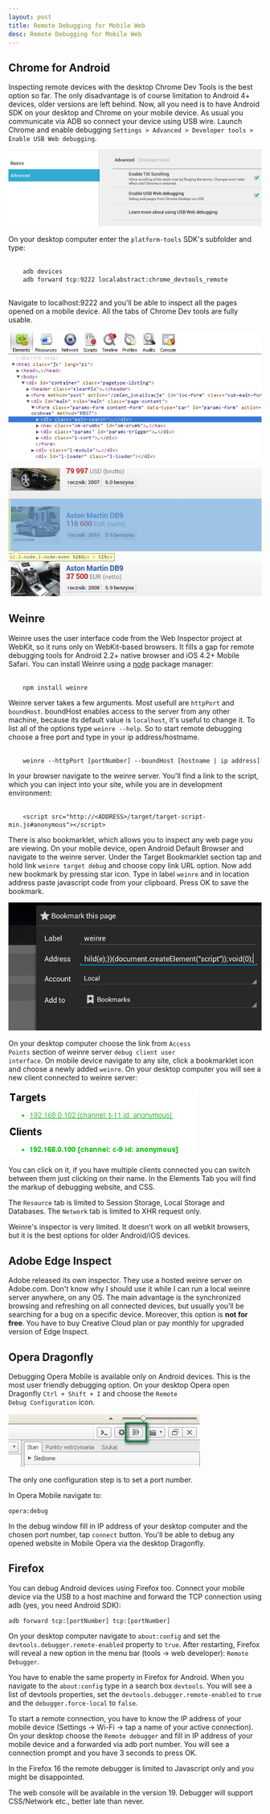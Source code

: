 ```yaml
---
layout: post
title: Remote Debugging for Mobile Web
desc: Remote Debugging for Mobile Web
---
```


<h2>Chrome for Android</h2>
Inspecting remote devices with the desktop Chrome Dev Tools is the best option so far.  The only disadvantage is of course
limitation to Android 4+ devices, older versions are left behind. Now, all you need is to have Android SDK on your desktop and
Chrome on your mobile device. As usual you communicate via ADB so connect your device using USB wire.
Launch Chrome and enable debugging <code>Settings > Advanced > Developer tools > Enable USB Web debugging</code>.

<p>
    <img class="articlePhoto" src="/images/Remote_Debugging_for_Mobile_Web/Remote_Debugging_for_Mobile_Web_photo1.png" alt="Remote Debugging for Mobile Web" />
</p>

On your desktop computer enter the <code>platform-tools</code> SDK's subfolder and type:
<pre>
<code>
    adb devices
    adb forward tcp:9222 localabstract:chrome_devtools_remote
</code>
</pre>

Navigate to localhost:9222 and you'll be able to inspect all the pages opened on a mobile device.
All the tabs of Chrome Dev tools are fully usable.

<p>
<img class="articlePhoto" src="/images/Remote_Debugging_for_Mobile_Web/Remote_Debugging_for_Mobile_Web_photo2.png" alt="Remote Debugging for Mobile Web" />
</p>

<p>
<img class="articlePhoto" src="/images/Remote_Debugging_for_Mobile_Web/Remote_Debugging_for_Mobile_Web_photo3.png" alt="Remote Debugging for Mobile Web" />
</p>

<h2>Weinre</h2>
Weinre uses the user interface code from the Web Inspector project at WebKit, so it runs only on WebKit-based browsers.
It fills a gap for remote debugging tools for Android 2.2+ native browser and iOS 4.2+ Mobile Safari.
You can install Weinre using a <a href="http://nodejs.org/download/" target="_blank">node</a> package manager:

<pre><code>
    npm install weinre
</code></pre>

Weinre server takes a few arguments. Most usefull are <code>httpPort</code> and <code>boundHost</code>. boundHost enables
access to the server from any other machine, because its default value is <code>localhost</code>, it's useful to change it.
To list all of the options type <code>weinre --help</code>. So to start remote debugging choose a free port and type in your ip address/hostname.
<pre><code>
    weinre --httpPort [portNumber] --boundHost [hostname | ip address]
</code></pre>

In your browser navigate to the weinre server. You'll find a link to the script, which you can inject into your site, while you are in development environment:
<pre><code>
    &lt;script src="http://&lt;ADDRESS&gt;/target/target-script-min.js#anonymous"&gt;&lt;/script&gt;
</code></pre>

There is also bookmarklet, which allows you to inspect any web page you are viewing.
On your mobile device, open Android Default Browser and navigate to the weinre server. Under the Target Bookmarklet section
tap and hold link <code>weinre target debug</code> and choose copy link URL option. Now add new bookmark by pressing star icon.
Type in label <code>weinre</code> and in location address paste javascript code from your clipboard. Press OK to save the bookmark.

<p>
    <img class="articlePhoto" src="/images/Remote_Debugging_for_Mobile_Web/weinre_photo1.png" alt="Remote Debugging for Mobile Web" />
</p>

On your desktop computer choose the link from <code>Access Points</code> section of weinre server <code>debug client user interface</code>.
On mobile device navigate to any site, click a bookmarklet icon and choose a newly added <code>weinre</code>.
On your desktop computer you will see a new client connected to weinre server:

<p>
<img class="articlePhoto" src="/images/Remote_Debugging_for_Mobile_Web/weinre_photo2.png" alt="Remote Debugging for Mobile Web" />
</p>

You can click on it, if you have multiple clients connected you can switch between them just clicking on their name.
In the Elements Tab you will find the markup of debugging website, and CSS.

The <code>Resource</code> tab is limited to Session Storage, Local Storage and Databases.
The <code>Network</code> tab is limited to XHR request only.

Weinre's inspector is very limited. It doesn’t work on all webkit browsers, but it is the best options for older Android/iOS devices.

<h2>Adobe Edge Inspect</h2>
Adobe released its own inspector. They use a hosted weinre server on Adobe.com.
Don't know why I should use it while I can run a local weinre server anywhere, on any OS.
The main advantage is the synchronized browsing and refreshing on all connected devices, but usually you’ll be searching
for a bug on a specific device. Moreover, this option is <strong>not for free</strong>. You have to buy Creative Cloud plan or pay monthly for upgraded version of Edge Inspect.

<h2>Opera Dragonfly</h2>

Debugging Opera Mobile is available only on Android devices. This is the most user friendly debugging option.
On your desktop Opera open Dragonfly <code>Ctrl + Shift + I</code> and choose the <code>Remote Debug Configuration</code> icon.

<p>
<img class="articlePhoto" src="/images/Remote_Debugging_for_Mobile_Web/dragonfly1.jpg" alt="Remote Debugging for Mobile Web" />
</p>

The only one configuration step is to set a port number.

In Opera Mobile navigate to:

<pre><code>opera:debug</code></pre>

In the debug window fill in IP address of your desktop computer and the chosen port number, tap <code>connect</code> button.
You'll be able to debug any opened website in Mobile Opera via the desktop Dragonfly.


<h2>Firefox</h2>

You can debug Android devices using Firefox too. Connect your mobile device via the USB to a host machine and forward the TCP connection using adb (yes, you need Android SDK):

<pre><code>adb forward tcp:[portNumber] tcp:[portNumber]</code></pre>

On your desktop computer navigate to <code>about:config</code> and set the <code>devtools.debugger.remote-enabled</code> property to <code>true</code>.
After restarting, Firefox will reveal a new option in the menu bar (tools -> web developer): <code>Remote Debugger</code>.

You have to enable the same property in Firefox for Android. When you navigate to the <code>about:config</code> type in a search box <code>devtools</code>.
You will see a list of devtools properties, set the <code>devtools.debugger.remote-enabled</code> to <code>true</code> and the <code>debugger.force-local</code> to <code>false</code>.

To start a remote connection, you have to know the IP address of your mobile device (Settings -> Wi-Fi -> tap a name of your active connection).
On your desktop choose the <code>Remote debugger</code> and fill in IP address of your mobile device and a forwarded via adb port number.
You will see a connection prompt and you have 3 seconds to press OK.

In the Firefox 16 the remote debugger is limited to Javascript only and you might be disappointed.

The web console will be available in the version 19. Debugger will support CSS/Network etc., better late than never.




